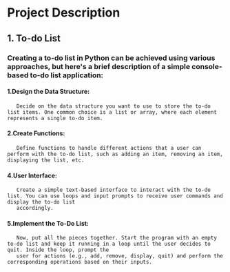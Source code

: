 # Project Description
## 1. To-do List  
### Creating a to-do list in Python can be achieved using various approaches, but here's a brief description of a simple console-based to-do list application:

#### 1.Design the Data Structure:
       Decide on the data structure you want to use to store the to-do list items. One common choice is a list or array, where each element represents a single to-do item.
#### 2.Create Functions:
       Define functions to handle different actions that a user can perform with the to-do list, such as adding an item, removing an item, displaying the list, etc.
#### 4.User Interface:
       Create a simple text-based interface to interact with the to-do list. You can use loops and input prompts to receive user commands and display the to-do list
       accordingly.
#### 5.Implement the To-Do List:
       Now, put all the pieces together. Start the program with an empty to-do list and keep it running in a loop until the user decides to quit. Inside the loop, prompt the
       user for actions (e.g., add, remove, display, quit) and perform the corresponding operations based on their inputs.
